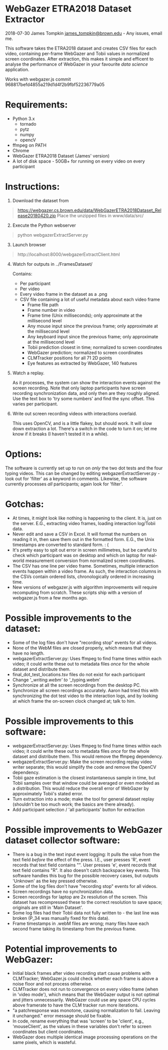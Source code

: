 WebGazer ETRA2018 Dataset Extractor
===================================
2018-07-30
James Tompkin
james_tompkin@brown.edu - Any issues, email me.


This software takes the ETRA2018 dataset and creates CSV files for each video, containing per-frame WebGazer and Tobii values in normalized screen coordinates.
After extraction, this makes it simple and efficent to analyse the performance of WebGazer in your favourite _data science_ application.

Works with webgazer.js commit 968817befd4855a219d1d4f2b9fbf52236779a05

Requirements:
=============
- Python 3.x
    - tornado
    - pytz
    - numpy
    - opencV
- ffmpeg on PATH
- Chrome
- WebGazer ETRA2018 Dataset (James' version)
- A lot of disk space - 50GB+ for running on every video on every participant


Instructions:
=============
1. Download the dataset from 
>https://webgazer.cs.brown.edu/data/WebGazerETRA2018Dataset_Release20180420.zip
    Place the unzipped files in www/data/src/
2. Execute the Python webserver
> python webgazerExtractServer.py

3. Launch browser
> http://localhost:8000/webgazerExtractClient.html

4. Watch for outputs in ../FramesDataset/

   Contains:
    - Per participant
    - Per video
    - Every video frame in the dataset as a .png
    - CSV file containing a lot of useful metadata about each video frame
        - Frame file path
        - Frame number in video
        - Frame time (Unix milliseconds); only approximate at the millisecond level
        - Any mouse input since the previous frame; only approximate at the millisecond level
        - Any keyboard input since the previous frame; only approximate at the millisecond level
        - Tobii prediction closest in time; normalized to screen coordinates
        - WebGazer prediction; normalized to screen coordinates
        - CLMTracker positions for all 71 2D points
        - Eye features as extracted by WebGazer, 140 features

5. Watch a replay.

    As it processes, the system can show the interaction events against the screen recording. Note that only laptop participants have screen recording synchronization data, and only then are they roughly aligned. Use the text box to 'try some numbers' and find the sync offset. This varies per participant.

6. Write out screen recording videos with interactions overlaid.

    This uses OpenCV, and is a little flakey, but should work. It will slow down extraction a lot. There's a switch in the code to turn it on; let me know if it breaks (I haven't tested it in a while).


Options:
========
The software is currently set up to run on _only_ the two dot tests and the four typing videos. This can be changed by editing webgazerExtractServer.py - look out for 'filter' as a keyword in comments. Likewise, the software currently processes _all_ participants; again look for 'filter'.


Gotchas:
========
- At times, it might look like nothing is happening to the client. It is, just on the server. E.G., extracting video frames, loading interaction log/Tobii data.
- Never edit and save a CSV in Excel. It will format the numbers on reading it in, then save them out in the formatted form. E.G., the Unix timestamps are converted to standard form. : (
- It's pretty easy to spit out error in screen millimetres, but be careful to check which participant was on desktop and which on laptop for real-world measurement conversion from normalized screen coordinates.
- The CSV has one line per video frame. Sometimes, multiple interaction events happen within a video frame. As such, the interaction columns in the CSVs contain ordered lists, chronologically ordered in increasing time.
- New versions of webgazer.js with algorithm improvements will require recomputing from scratch. These scripts ship with a version of webgazer.js from a few months ago.


Possible improvements to the dataset:
=====================================
- Some of the log files don't have "recording stop" events for all videos.
- None of the WebM files are closed properly, which means that they have no length.
- webgazerExtractServer.py: Uses ffmpeg to find frame times within each video; it could write these out to metadata files _once_ for the whole dataset and distribute them.
- final_dot_test_locations.tsv files do not exist for each participant
- Change '*_writing.webm' to '*_typing.webm'
- Synchronize at all the screen recordings from the desktop PC.
- Synchronize all screen recordings accurately. Aaron had tried this with synchronizing the dot test video to the interaction logs, and by looking at which frame the on-screen clock changed at; talk to him.



Possible improvements to this software:
=======================================
- webgazerExtractServer.py: Uses ffmpeg to find frame times within each video; it could write these out to metadata files _once_ for the whole dataset and distribute them. This would remove the ffmpeg dependency.
- webgazerExtractServer.py: Make the screen recording replay video writer separate; this would simplify the code and remove the OpenCV dependency.
- Tobii gaze estimation is the closest instantaneous sample in time, but Tobii samples over that window could be averaged or even modeled as a distribution. This would reduce the overall error of WebGazer by approximately Tobii's stated error.
- Turn extraction into a mode; make the tool for general dataset replay (shouldn't be too much work; the basics are there already).
- Add participant selection / 'all participants' button for extraction


Possible improvements to WebGazer dataset collector software:
=============================================================
- There is a bug in the text input event logging: It pulls the value from the text field _before_ the effect of the press. I.E., user presses 'R', event records that text field contains "". User presses 'e', event records that text field contains "R". It also doesn't catch backspace key events. This software handles this bug for the possible recovery cases, but outputs 'Unknown' as the key pressed otherwise.
- Some of the log files don't have "recording stop" events for all videos.
- Screen recordings have no synchronization data.
- Screen recordings for laptop are 2x resolution of the screen. This dataset has recompressed these to the correct resolution to save space; originals are still in 'Main Dataset'.
- Some log files had their Tobii data not fully written to - the last line was broken (P_34 was manually fixed for this data).
- Frame timestamps in .webM files are wrong; many files have each second frame taking its timestamp from the previous frame.


Potential improvements to WebGazer:
===================================
- Initial black frames after video recording start cause problems with CLMTracker; WebGazer.js could check whether each frame is above a noise floor and not process otherwise.
- CLMTracker does not run to convergence on every video frame (when in 'video mode'), which means that the WebGazer output is not optimal and jitters unnecessarily. WebGazer could use any space CPU cycles above framerate to have the CLM tracker run more iterations.
- "a patchresponse was monotone, causing normalization to fail. Leaving it unchanged." error message should be fixable.
- In code, rename everything that was 'screen' to be 'client', e.g., 'mouseClient', as the values in these variables don't refer to screen coordinates but client coordinates.
- WebGazer does multiple identical image processing operations on the same pixels, which is wasteful.